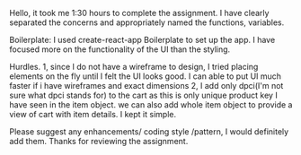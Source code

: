 Hello,
it took me 1:30 hours to complete the assignment.
I have clearly separated the concerns and appropriately named the functions, variables.

Boilerplate:
I used create-react-app Boilerplate to set up the app. I have focused more on the functionality of the UI than the styling.

Hurdles.
1, since I do not have a wireframe to design, I tried placing elements on the fly until I felt the UI looks good. I can able to put UI much faster if i have wireframes and exact dimensions
2, I add only dpci(I'm not sure what dpci stands for) to the cart as this is only unique product key I have seen in the item object. we can also add whole item object to provide a view of cart with item details. I kept it simple.

Please suggest any enhancements/ coding style /pattern, I would definitely add them.
Thanks for reviewing the assignment.
